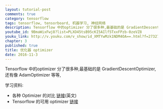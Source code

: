 ```yaml
---
layout: tutorial-post
comments: true
category: tensorflow
tags: tensorflow, tensorboard, 机器学习, 神经网络
description: Tensorflow 中的optimizer 分了很多种,最基础的是 GradientDescentOptimizer,还有像 AdamOptimizer 等等.
youtube_id: 9BmaWixFwj8?list=PLXO45tsB95cKI5AIlf5TxxFPzb-0zeVZ8
youku_link: http://v.youku.com/v_show/id_XMTYwMzk1NDM4OA==.html?f=27327189&o=1
chapter: 3
published: true
title: 优化器 optimizer
date: 2016-11-3
---
```


Tensorflow 中的optimizer 分了很多种,最基础的是 GradientDescentOptimizer,还有像 AdamOptimizer 等等,

学习资料:
  * 各种 Optimizer 的对比 [链接](http://cs231n.github.io/neural-networks-3/)(英文)
  * Tensorflow 的可用 optimizer [链接](https://www.tensorflow.org/versions/r0.9/api_docs/python/train.html) 